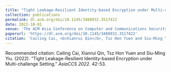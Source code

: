```yaml
---
title: "Tight Leakage-Resilient Identity-based Encryption under Multi-challenge Setting."
collection: publications
permalink: dl.acm.org/doi/10.1145/3488932.3517422
date: 2022-10-01
venue: 'The ACM Asia Conference on Computer and Communications Security (<b>AsiaCCS</b>)'
paperurl: 'https://dl.acm.org/doi/10.1145/3488932.3517422'
citation: 'Cailing Cai, <b>Xianrui Qin</b>, Tsz Hon Yuen and Siu-Ming Yiu'
---
```


<!-- [Download paper here](https://dl.acm.org/doi/10.1145/3488932.3517422) -->

Recommended citation: Cailing Cai, Xianrui Qin, Tsz Hon Yuen and Siu-Ming Yiu. (2022). "Tight Leakage-Resilient Identity-based Encryption under Multi-challenge Setting." <i>AsiaCCS 2022</i>. 42-53.
